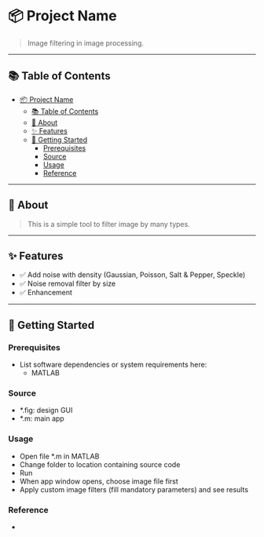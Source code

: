 # 📦 Project Name

> Image filtering in image processing.

---

## 📚 Table of Contents

- [📦 Project Name](#-project-name)
  - [📚 Table of Contents](#-table-of-contents)
  - [📝 About](#-about)
  - [✨ Features](#-features)
  - [🚀 Getting Started](#-getting-started)
    - [Prerequisites](#prerequisites)
    - [Source](#source)
    - [Usage](#usage)
    - [Reference](#reference)

---

## 📝 About

> This is a simple tool to filter image by many types.

---

## ✨ Features

- ✅ Add noise with density (Gaussian, Poisson, Salt & Pepper, Speckle)
- ✅ Noise removal filter by size
- ✅ Enhancement

---

## 🚀 Getting Started

### Prerequisites

- List software dependencies or system requirements here:
  - MATLAB

### Source

- *.fig: design GUI
- *.m: main app

### Usage

- Open file *.m in MATLAB
- Change folder to location containing source code
- Run
- When app window opens, choose image file first
- Apply custom image filters (fill mandatory parameters) and see results 

### Reference

- 